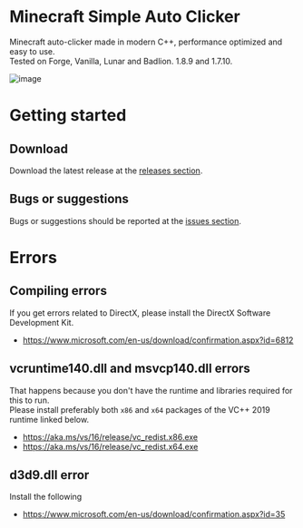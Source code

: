 # Minecraft Simple Auto Clicker
Minecraft auto-clicker made in modern C++, performance optimized and easy to use.  
Tested on Forge, Vanilla, Lunar and Badlion. 1.8.9 and 1.7.10.

![image](https://b.catgirlsare.sexy/JfRVFDUWAG19.png)

# Getting started

## Download
Download the latest release at the [releases section](https://github.com/MiaFound/MinecraftSimpleAutoClicker/releases/).

## Bugs or suggestions
Bugs or suggestions should be reported at the [issues section](https://github.com/MiaFound/MinecraftSimpleAutoClicker/issues).

# Errors

## Compiling errors
If you get errors related to DirectX, please install the DirectX Software Development Kit.
- https://www.microsoft.com/en-us/download/confirmation.aspx?id=6812

## vcruntime140.dll and msvcp140.dll errors
That happens because you don't have the runtime and libraries required for this to run.  
Please install preferably both `x86` and `x64` packages of the VC++ 2019 runtime linked below.
- https://aka.ms/vs/16/release/vc_redist.x86.exe
- https://aka.ms/vs/16/release/vc_redist.x64.exe

## d3d9.dll error
Install the following
- https://www.microsoft.com/en-us/download/confirmation.aspx?id=35
